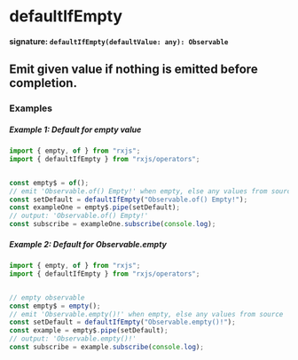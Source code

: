 # defaultIfEmpty

#### signature: `defaultIfEmpty(defaultValue: any): Observable`

## Emit given value if nothing is emitted before completion.

### Examples

##### Example 1: Default for empty value

```ts
import { empty, of } from "rxjs";
import { defaultIfEmpty } from "rxjs/operators";


const empty$ = of();
// emit 'Observable.of() Empty!' when empty, else any values from source
const setDefault = defaultIfEmpty("Observable.of() Empty!");
const exampleOne = empty$.pipe(setDefault);
// output: 'Observable.of() Empty!'
const subscribe = exampleOne.subscribe(console.log);

```

##### Example 2: Default for Observable.empty

```ts
import { empty, of } from "rxjs";
import { defaultIfEmpty } from "rxjs/operators";


// empty observable
const empty$ = empty();
// emit 'Observable.empty()!' when empty, else any values from source
const setDefault = defaultIfEmpty("Observable.empty()!");
const example = empty$.pipe(setDefault);
// output: 'Observable.empty()!'
const subscribe = example.subscribe(console.log);
```